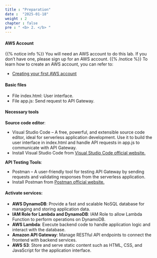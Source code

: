 ```yaml
---
title : "Preparation"
date :  "2025-01-18" 
weight : 2 
chapter : false
pre : " <b> 2. </b> "
---
```

#### AWS Account
{{% notice info %}}
You will need an AWS account to do this lab. If you don’t have one, please sign up for an AWS account.
{{% /notice %}}
To learn how to create an AWS account, you can refer to:
- [Creating your first AWS account](https://000001.awsstudygroup.com/)

#### Basic files
- File index.html: User interface.
- File app.js: Send request to API Gateway.

#### Necessary tools
**Source code editor**:
- Visual Studio Code – A free, powerful, and extensible source code editor, ideal for serverless application development. Use it to build the user interface in index.html and handle API requests in app.js to communicate with API Gateway.
- Install Visual Studio Code from [Visual Studio Code official website.](https://code.visualstudio.com/)

**API Testing Tools**:
- Postman – A user-friendly tool for testing API Gateway by sending requests and validating responses from the serverless application.
- Install Postman from [Postman official website.](https://www.postman.com/)

#### Activate services:
- **AWS DynamoDB**: Provide a fast and scalable NoSQL database for managing and storing application data.
- **IAM Role for Lambda and DynamoDB**: IAM Role to allow Lambda Function to perform operations on DynamoDB.
- **AWS Lambda**: Execute backend code to handle application logic and interact with the database.
- **Amazon API Gateway**: Manage RESTful API endpoints to connect the frontend with backend services.
- **AWS S3**: Store and serve static content such as HTML, CSS, and JavaScript for the application interface.
